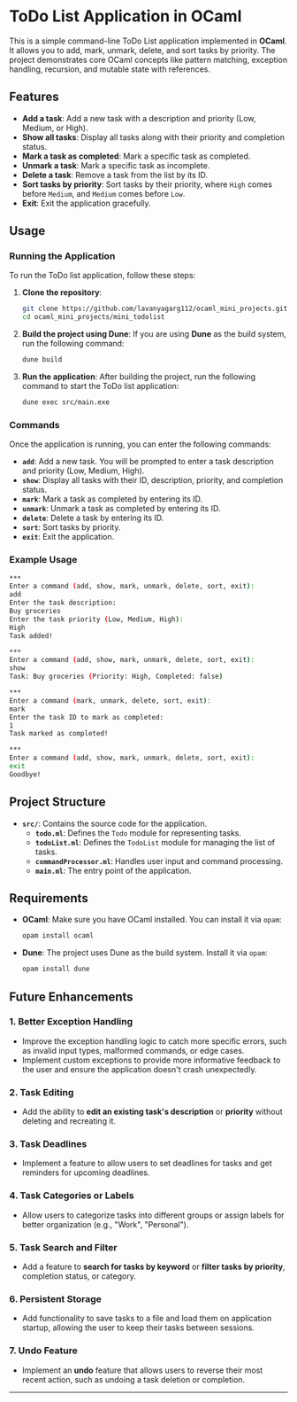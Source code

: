 # ToDo List Application in OCaml

This is a simple command-line ToDo List application implemented in **OCaml**. It allows you to add, mark, unmark, delete, and sort tasks by priority. The project demonstrates core OCaml concepts like pattern matching, exception handling, recursion, and mutable state with references.

## Features

- **Add a task**: Add a new task with a description and priority (Low, Medium, or High).
- **Show all tasks**: Display all tasks along with their priority and completion status.
- **Mark a task as completed**: Mark a specific task as completed.
- **Unmark a task**: Mark a specific task as incomplete.
- **Delete a task**: Remove a task from the list by its ID.
- **Sort tasks by priority**: Sort tasks by their priority, where `High` comes before `Medium`, and `Medium` comes before `Low`.
- **Exit**: Exit the application gracefully.

## Usage

### Running the Application

To run the ToDo list application, follow these steps:

1. **Clone the repository**:
   ```bash
   git clone https://github.com/lavanyagarg112/ocaml_mini_projects.git
   cd ocaml_mini_projects/mini_todolist
   ```

2. **Build the project using Dune**:
   If you are using **Dune** as the build system, run the following command:
   ```bash
   dune build
   ```

3. **Run the application**:
   After building the project, run the following command to start the ToDo list application:
   ```bash
   dune exec src/main.exe
   ```

### Commands

Once the application is running, you can enter the following commands:

- **`add`**: Add a new task. You will be prompted to enter a task description and priority (Low, Medium, High).
- **`show`**: Display all tasks with their ID, description, priority, and completion status.
- **`mark`**: Mark a task as completed by entering its ID.
- **`unmark`**: Unmark a task as completed by entering its ID.
- **`delete`**: Delete a task by entering its ID.
- **`sort`**: Sort tasks by priority.
- **`exit`**: Exit the application.

### Example Usage

```bash
*** 
Enter a command (add, show, mark, unmark, delete, sort, exit):
add
Enter the task description: 
Buy groceries
Enter the task priority (Low, Medium, High): 
High
Task added!

***
Enter a command (add, show, mark, unmark, delete, sort, exit): 
show
Task: Buy groceries (Priority: High, Completed: false)

***
Enter a command (mark, unmark, delete, sort, exit): 
mark
Enter the task ID to mark as completed: 
1
Task marked as completed!

***
Enter a command (add, show, mark, unmark, delete, sort, exit): 
exit
Goodbye!
```

## Project Structure

- **`src/`**: Contains the source code for the application.
  - **`todo.ml`**: Defines the `Todo` module for representing tasks.
  - **`todoList.ml`**: Defines the `TodoList` module for managing the list of tasks.
  - **`commandProcessor.ml`**: Handles user input and command processing.
  - **`main.ml`**: The entry point of the application.

## Requirements

- **OCaml**: Make sure you have OCaml installed. You can install it via `opam`:
  ```bash
  opam install ocaml
  ```
- **Dune**: The project uses Dune as the build system. Install it via `opam`:
  ```bash
  opam install dune
  ```

## Future Enhancements

### 1. **Better Exception Handling**
   - Improve the exception handling logic to catch more specific errors, such as invalid input types, malformed commands, or edge cases.
   - Implement custom exceptions to provide more informative feedback to the user and ensure the application doesn't crash unexpectedly.

### 2. **Task Editing**
   - Add the ability to **edit an existing task's description** or **priority** without deleting and recreating it.

### 3. **Task Deadlines**
   - Implement a feature to allow users to set deadlines for tasks and get reminders for upcoming deadlines.

### 4. **Task Categories or Labels**
   - Allow users to categorize tasks into different groups or assign labels for better organization (e.g., "Work", "Personal").

### 5. **Task Search and Filter**
   - Add a feature to **search for tasks by keyword** or **filter tasks by priority**, completion status, or category.

### 6. **Persistent Storage**
   - Add functionality to save tasks to a file and load them on application startup, allowing the user to keep their tasks between sessions.

### 7. **Undo Feature**
   - Implement an **undo** feature that allows users to reverse their most recent action, such as undoing a task deletion or completion.

---